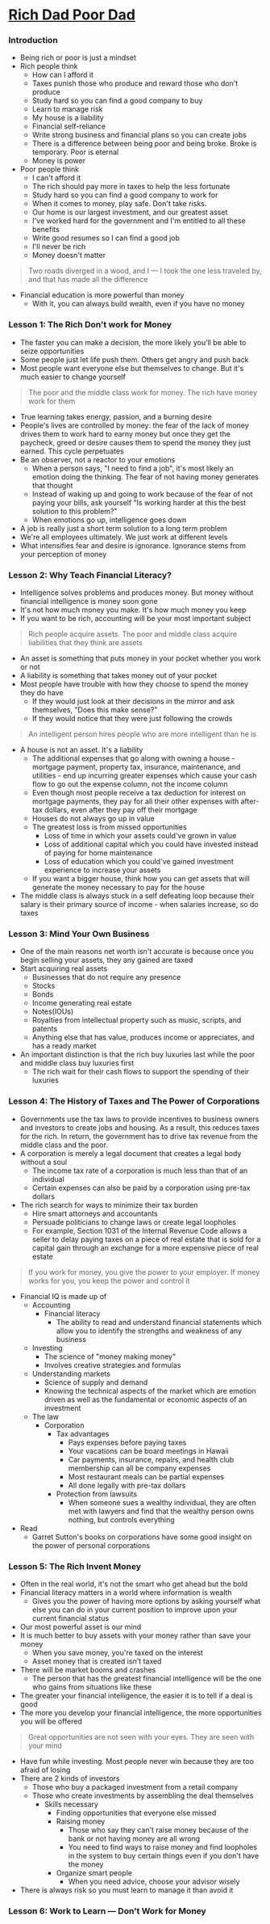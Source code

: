 # [Rich Dad Poor Dad](https://www.amazon.com/Rich-Dad-Poor-Teach-Middle/dp/1612680194/ref=sxts_sxwds-bia?keywords=rich+dad+poor+dad&pd_rd_i=1612680194&pd_rd_r=5c7b71a2-5f87-47d4-8b26-8791927f3f99&pd_rd_w=1j6Nj&pd_rd_wg=OvJNo&pf_rd_p=1cb3f32a-ccfd-479b-8a13-b22f56c942c6&pf_rd_r=1WFCF50Y6BBXS9K6F56H&psc=1&qid=1573607507)

### Introduction

- Being rich or poor is just a mindset
- Rich people think
    - How can I afford it
    - Taxes punish those who produce and reward those who don't produce
    - Study hard so you can find a good company to buy
    - Learn to manage risk
    - My house is a liability
    - Financial self-reliance
    - Write strong business and financial plans so you can create jobs
    - There is a difference between being poor and being broke. Broke is temporary. Poor is eternal
    - Money is power
- Poor people think
    - I can't afford it
    - The rich should pay more in taxes to help the less fortunate
    - Study hard so you can find a good company to work for
    - When it comes to money, play safe. Don't take risks.
    - Our home is our largest investment, and our greatest asset
    - I've worked hard for the government and I'm entitled to all these benefits
    - Write good resumes so I can find a good job
    - I'll never be rich
    - Money doesn't matter

> Two roads diverged in a wood, and I — I took the one less traveled by, and that has made all the difference

- Financial education is more powerful than money
    - With it, you can always build wealth, even if you have no money

### Lesson 1: The Rich Don't work for Money

- The faster you can make a decision, the more likely you'll be able to seize opportunities
- Some people just let life push them. Others get angry and push back
- Most people want everyone else but themselves to change. But it's much easier to change yourself

> The poor and the middle class work for money. The rich have money work for them

- True learning takes energy, passion, and a burning desire
- People's lives are controlled by money: the fear of the lack of money drives them to work hard to earny money but once they get the paycheck, greed or desire causes them to spend the money they just earned. This cycle perpetuates
- Be an observer, not a reactor to your emotions
    - When a person says, "I need to find a job", it's most likely an emotion doing the thinking. The fear of not having money generates that thought
    - Instead of waking up and going to work because of the fear of not paying your bills, ask yourself "Is working harder at this the best solution to this problem?"
    - When emotions go up, intelligence goes down
- A job is really just a short term solution to a long term problem
- We're all employees ultimately. We just work at different levels
- What intensifies fear and desire is ignorance. Ignorance stems from your perception of money

### Lesson 2: Why Teach Financial Literacy?

- Intelligence solves problems and produces money. But money without financial intelligence is money soon gone
- It's not how much money you make. It's how much money you keep
- If you want to be rich, accounting will be your most important subject

> Rich people acquire assets. The poor and middle class acquire liabilities that they think are assets

- An asset is something that puts money in your pocket whether you work or not
- A liability is something that takes money out of your pocket
- Most people have trouble with how they choose to spend the money they do have
    - If they would just look at their decisions in the mirror and ask themselves, "Does this make sense?"
    - If they would notice that they were just following the crowds

> An intelligent person hires people who are more intelligent than he is

- A house is not an asset. It's a liability
    - The additional expenses that go along with owning a house - mortgage payment, property tax, insurance, maintenance, and utilities - end up incurring greater expenses which cause your cash flow to go out the expense column, not the income column
    - Even though most people receive a tax deduction for interest on mortgage payments, they pay for all their other expenses with after-tax dollars, even after they pay off their mortgage
    - Houses do not always go up in value
    - The greatest loss is from missed opportunities
        - Loss of time in which your assets could've grown in value
        - Loss of additional capital which you could have invested instead of paying for home maintenance
        - Loss of education which you could've gained investment experience to increase your assets
    - If you want a bigger house, think how you can get assets that will generate the money necessary to pay for the house
- The middle class is always stuck in a self defeating loop because their salary is their primary source of income - when salaries increase, so do taxes

### Lesson 3: Mind Your Own Business

- One of the main reasons net worth isn't accurate is because once you begin selling your assets, they any gained are taxed
- Start acquiring real assets
    - Businesses that do not require any presence
    - Stocks
    - Bonds
    - Income generating real estate
    - Notes(IOUs)
    - Royalties from intellectual property such as music, scripts, and patents
    - Anything else that has value, produces income or appreciates, and has a ready market
- An important distinction is that the rich buy luxuries last while the poor and middle class buy luxuries first
    - The rich wait for their cash flows to support the spending of their luxuries

### Lesson 4: The History of Taxes and The Power of Corporations

- Governments use the tax laws to provide incentives to business owners and investors to create jobs and housing. As a result, this reduces taxes for the rich. In return, the government has to drive tax revenue from the middle class and the poor.
- A corporation is merely a legal document that creates a legal body without a soul
    - The income tax rate of a corporation is much less than that of an individual
    - Certain expenses can also be paid by a corporation using pre-tax dollars
- The rich search for ways to minimize their tax burden
    - Hire smart attorneys and accountants
    - Persuade politicians to change laws or create legal loopholes
    - For example, Section 1031 of the Internal Revenue Code allows a seller to delay paying taxes on a piece of real estate that is sold for a capital gain through an exchange for a more expensive piece of real estate

> If you work for money, you give the power to your employer. If money works for you, you keep the power and control it

- Financial IQ is made up of
    - Accounting
        - Financial literacy
            - The ability to read and understand financial statements which allow you to identify the strengths and weakness of any business
    - Investing
        - The science of "money making money"
        - Involves creative strategies and formulas
    - Understanding markets
        - Science of supply and demand
        - Knowing the technical aspects of the market which are emotion driven as well as the fundamental or economic aspects of an investment
    - The law
        - Corporation
            - Tax advantages
                - Pays expenses before paying taxes
                - Your vacations can be board meetings in Hawaii
                - Car payments, insurance, repairs, and health club membership can all be company expenses
                - Most restaurant meals can be partial expenses
                - All done legally with pre-tax dollars
            - Protection from lawsuits
                - When someone sues a wealthy individual, they are often met with lawyers and find that the wealthy person owns nothing, but controls everything
- Read
    - Garret Sutton's books on corporations have some good insight on the power of personal corporations

### Lesson 5: The Rich Invent Money

- Often in the real world, it's not the smart who get ahead but the bold
- Financial literacy matters in a world where information is wealth
    - Gives you the power of having more options by asking yourself what else you can do in your current position to improve upon your current financial status
- Our most powerful asset is our mind
- It is much better to buy assets with your money rather than save your money
    - When you save money, you're taxed on the interest
    - Asset money that is created isn't taxed
- There will be market booms and crashes
    - The person that has the greatest financial intelligence will be the one who gains from situations like these
- The greater your financial intelligence, the easier it is to tell if a deal is good
- The more you develop your financial intelligence, the more opportunities you will be offered

> Great opportunities are not seen with your eyes. They are seen with your mind

- Have fun while investing. Most people never win because they are too afraid of losing
- There are 2 kinds of investors
    - Those who buy  a packaged investment from a retail company
    - Those who create investments by assembling the deal themselves
        - Skills necessary
            - Finding opportunities that everyone else missed
            - Raising money
                - Those who say they can't raise money because of the bank or not having money are all wrong
                - You need to find ways to raise money and find loopholes in the system to buy certain things even if you don't have the money
            - Organize smart people
                - When you need advice, choose your advisor wisely
- There is always risk so you must learn to manage it than avoid it

### Lesson 6: Work to Learn — Don't Work for Money